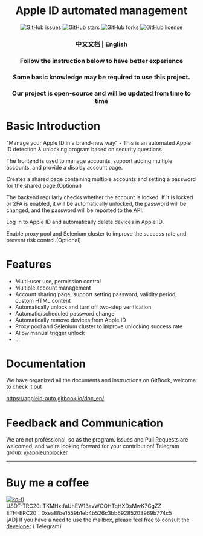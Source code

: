 <h1 align="center">Apple ID automated management</h1>
<p align="center">
    <a href="https://github.com/pplulee/appleid_auto/issues" style="text-decoration:none">
        <img src="https://img.shields.io/github/issues/pplulee/appleid_auto.svg" alt="GitHub issues"/>
    </a>
    <a href="https://github.com/pplulee/appleid_auto/stargazers" style="text-decoration:none" >
        <img src="https://img.shields.io/github/stars/pplulee/appleid_auto.svg" alt="GitHub stars"/>
    </a>
    <a href="https://github.com/pplulee/appleid_auto/network" style="text-decoration:none" >
        <img src="https://img.shields.io/github/forks/pplulee/appleid_auto.svg" alt="GitHub forks"/>
    </a>
    <a href="https://github.com/pplulee/apple_auto/blob/main/LICENSE" style="text-decoration:none" >
        <img src="https://img.shields.io/github/license/pplulee/appleid_auto" alt="GitHub license"/>
    </a>
</p>
<h3 align="center"><a href="README.md" style="text-decoration:none">中文文档</a> | English</h3>
<h3 align="center">Follow the instruction below to have better experience</h3>
<h3 align="center">Some basic knowledge may be required to use this project.</h3>
<h3 align="center">Our project is open-source and will be updated from time to time</h3>

# Basic Introduction

"Manage your Apple ID in a brand-new way" - This is an automated Apple ID detection & unlocking program based on
security questions.

The frontend is used to manage accounts, support adding multiple accounts, and provide a display account page.

Creates a shared page containing multiple accounts and setting a password for the shared page.(Optional)

The backend regularly checks whether the account is locked. If it is locked or 2FA is enabled, it will be automatically
unlocked, the password will be changed, and the password will be reported to the API.

Log in to Apple ID and automatically delete devices in Apple ID.

Enable proxy pool and Selenium cluster to improve the success rate and prevent risk control.(Optional)

# Features

- Multi-user use, permission control
- Multiple account management
- Account sharing page, support setting password, validity period, custom HTML content
- Automatically unlock and turn off two-step verification
- Automatic/scheduled password change
- Automatically remove devices from Apple ID
- Proxy pool and Selenium cluster to improve unlocking success rate
- Allow manual trigger unlock
- ...

# Documentation

We have organized all the documents and instructions on GitBook, welcome to check it out

https://appleid-auto.gitbook.io/doc_en/

# Feedback and Communication

We are not professional, so as the program. Issues and Pull Requests are welcomed, and we're looking forward for your
contribution!
Telegram group: [@appleunblocker](https://t.me/appleunblocker)

---

# Buy me a coffee

[![ko-fi](https://ko-fi.com/img/githubbutton_sm.svg)](https://ko-fi.com/baiyimiao) \
USDT-TRC20: TKMHxtfaUhEW13avWCQHTqHXDsMwK7CgZZ \
ETH-ERC20：0xea8fbe1559b1eb4b526c3bb69285203969b774c5 \
[AD] If you have a need to use the mailbox, please feel free to consult the [developer](https://t.me/baiyimiao) (
Telegram)
